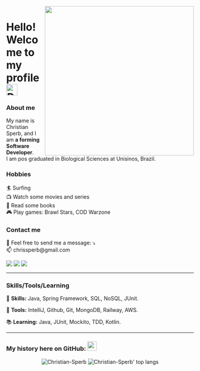 <img src="https://i.pinimg.com/originals/e4/26/70/e426702edf874b181aced1e2fa5c6cde.gif" min-width="400px" max-width="400px" width="400px" align="right">

<h1 align="left"> Hello! Welcome to my profile <img src="https://media.giphy.com/media/hvRJCLFzcasrR4ia7z/giphy.gif" width="30px" alt="Digitando no computador"></h1>

### About me

<p align="left">
  My name is Christian Sperb, and I am <strong> a forming Software Developer</strong>.<br>
  I am pos graduated in Biological Sciences at Unisinos, Brazil.
</p>

### Hobbies

<p align="left">
  <a> 🏄 Surfing </a><br>
  <a> 📺 Watch some movies and series </a><br>
  <a> 📖 Read some books</a><br>
  <a> 🎮 Play games: Brawl Stars, COD Warzone </a>
</p>

### Contact me

<p align="left">
  💌 Feel free to send me a message: ⤵️<br>
  📫 chrissperb@gmail.com
</p>

<p align="left">
  <a href="https://instagram.com/chrissperb" target="_blank" alt="Instagram">
  <img src="https://img.shields.io/badge/-Instagram-DF0174?style=for-the-badge&logo=instagram&logoColor=white&link=https://www.instagram.com/chrissperb/"/></a>
  
  <a href="https://www.linkedin.com/in/chrissperb/" target="_blank" alt="Linkedin">
  <img src="https://img.shields.io/badge/-Linkedin-0e76a8?style=for-the-badge&logo=Linkedin&logoColor=white&link=https://www.linkedin.com/in/chrissperb/" /></a>

  <a href="https://twitter.com/chrissperb" target="_blank" alt="Twitter">
  <img src="https://img.shields.io/badge/-Twitter-3b5998?style=for-the-badge&logo=twitter&logoColor=white&link=https://twitter.com/chrissperb/"/></a>
</p>

---

### Skills/Tools/Learning

<p align="left">
  🦄 <strong>Skills:</strong> Java, Spring Framework, SQL, NoSQL, JUnit.
</p>

<p align="left">
  🔧 <strong>Tools:</strong> IntelliJ, Github, Git, MongoDB, Railway, AWS.
</p>

<p align="left">
📚 <strong>Learning:</strong> Java, JUnit, Mockito, TDD, Kotlin.
</p>

<hr />

### My history here on GitHub: <img src='https://user-images.githubusercontent.com/5713670/87202985-820dcb80-c2b6-11ea-9f56-7ec461c497c3.gif' width='25"'> </h3>

<p align="center">
  <img src="https://github-readme-stats.vercel.app/api?username=chrissperb&show_icons=true&theme=dracula" alt="Christian-Sperb" />
  <img src="https://github-readme-stats.vercel.app/api/top-langs/?username=chrissperb&layout=compact&show_icons=true&theme=dracula" alt="Christian-Sperb' top langs" />
</p>
